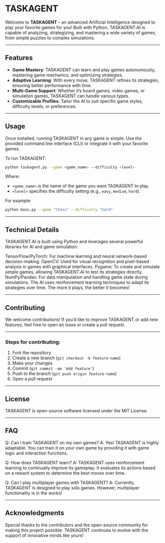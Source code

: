 
# TASKAGENT

Welcome to **TASKAGENT** – an advanced Artificial Intelligence designed to play your favorite games for you! Built with Python, TASKAGENT.AI is capable of analyzing, strategizing, and mastering a wide variety of games, from simple puzzles to complex simulations.

---

## Features

- **Game Mastery**: TASKAGENT can learn and play games autonomously, mastering game mechanics, and optimizing strategies.
- **Adaptive Learning**: With every move, TASKAGENT refines its strategies, ensuring better performance with time.
- **Multi-Game Support**: Whether it’s board games, video games, or simulation games, TASKAGENT can handle various types.
- **Customizable Profiles**: Tailor the AI to suit specific game styles, difficulty levels, or preferences.

---

## Usage

Once installed, running TASKAGENT in any game is simple. Use the provided command line interface (CLI) or integrate it with your favorite games.

To run TASKAGENT:

```bash
python taskagent.py --game <game_name> --difficulty <level>
```

Where:
- `<game_name>` is the name of the game you want TASKAGENT to play.
- `<level>` specifies the difficulty setting (e.g., `easy`, `medium`, `hard`).

For example:
```bash
python main.py --game "Chess" --difficulty "hard"
```

---

## Technical Details
TASKAGENT.AI is built using Python and leverages several powerful libraries for AI and game simulation:

TensorFlow/PyTorch: For machine learning and neural network-based decision-making.
OpenCV: Used for visual recognition and pixel-based analysis in games with graphical interfaces.
Pygame: To create and simulate simple games, allowing TASKAGENT.AI to test its strategies directly.
NumPy/Pandas: For data manipulation and handling game state during simulations.
The AI uses reinforcement learning techniques to adapt its strategies over time. The more it plays, the better it becomes!

---

## Contributing

We welcome contributions! If you’d like to improve TASKAGENT or add new features, feel free to open an issue or create a pull request.

---

### Steps for contributing:
1. Fork the repository
2. Create a new branch (`git checkout -b feature-name`)
3. Make your changes
4. Commit (`git commit -am 'Add feature'`)
5. Push to the branch (`git push origin feature-name`)
6. Open a pull request

---

## License

TASKAGENT is open-source software licensed under the MIT License.

---

## FAQ

Q: Can I train TASKAGENT on my own games?
A: Yes! TASKAGENT is highly adaptable. You can train it on your own game by providing it with game logic and interaction functions.

Q: How does TASKAGENT learn?
A: TASKAGENT uses reinforcement learning to continually improve its gameplay. It evaluates its actions based on a reward system to determine the best moves over time.

Q: Can I play multiplayer games with TASKAGENT?
A: Currently, TASKAGENT is designed to play solo games. However, multiplayer functionality is in the works!

---

## Acknowledgments

Special thanks to the contributors and the open-source community for making this project possible. TASKAGENT continues to evolve with the support of innovative minds like yours!


